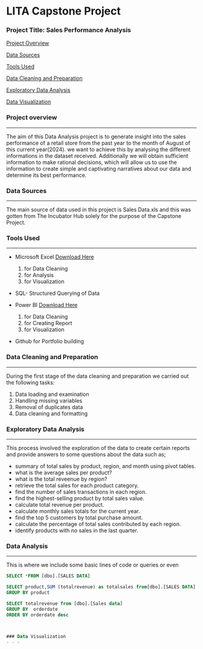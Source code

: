 # LITA Capstone Project

### Project Title: Sales Performance Analysis 

[Project Overview](#project-overview)

[Data Sources](#data-sources)

[Tools Used](#tools-used)

[Data Cleaning and Preparation](#data-cleaning-and-preparation)

[Exploratory Data Analysis](#exploratory-data-analysis)

[Data Visualization](#data-visualization)


### Project overview 
- - - 
The aim of this Data Analysis project is to generate insight into the sales performance of a retail store from the past year to the month of August of this current year(2024). we want to achieve this by analysing the different informations in the dataset received. Additionally we will obtain sufficient information to make rational decisions, which will allow us to use the information to create simple and captivating narratives about our data and determine its best performance.


### Data Sources
- - -
The main source of data used in this project is Sales Data.xls and this was gotten from The Incubator Hub solely for the purpose of the Capstone Project.     


### Tools Used
- - -
- MIcrosoft Excel  [Download Here](https://www.microsoft.com)
  1. for Data Cleaning
  2. for  Analysis
  3. for Visualization
     
- SQL- Structured Querying of Data 
  
- Power BI   [Download Here](https://www.microsoft.com)
  1. for Data Cleaning
  2. for Creating Report
  3. for Visualization
- Github for Portfolio building
  

### Data Cleaning and Preparation
- - -
During the first stage of the data cleaning and preparation we carried out the following tasks: 
1. Data loading  and examination
2. Handling missing variables
3. Removal of duplicates data
4. Data cleaning and formatting   


### Exploratory Data Analysis
- - -
This process involved the exploration of the data to create certain reports and provide answers to some questions about the data such as;
- summary of total sales by product, region, and month using pivot tables.
- what is the average sales per product?
- what is the total reveenue by region?
- retrieve the total sales for each product category.
- find the number of sales transactions in each region.
- find the highest-selling product by total sales value. 
- calculate total revenue per product.
- calculate monthly sales totals for the current year.
- find the top 5 customers by total purchase amount.
- calculate the percentage of total sales contributed by each region.
- identify products with no sales in the last quarter.


### Data Analysis 
- - -
This is where we include some basic lines of code or queries or even 

```SQL
SELECT *FROM [dbo].[SALES DATA]

SELECT product,SUM (totalrevenue) as totalsales from[dbo].[SALES DATA]
GROUP BY product

SELECT totalrevenue from [dbo].[Sales data]
GROUP BY  orderdate
ORDER BY orderdate desc

 

### Data Visualization
- - -  






